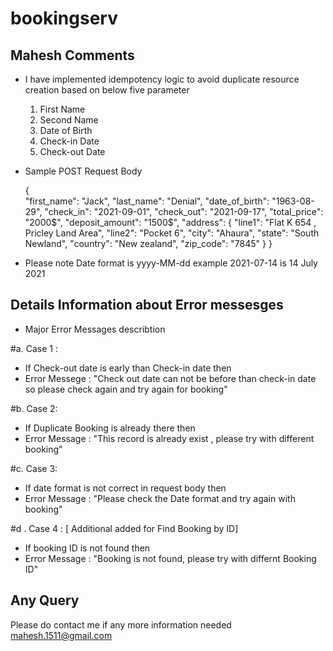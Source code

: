 # bookingserv


## Mahesh Comments
- I have implemented idempotency logic to avoid duplicate resource creation based on below five parameter
  1. First Name 
  2. Second Name 
  3. Date of Birth
  4. Check-in Date
  5. Check-out Date
  
- Sample POST Request Body 


  {       
        "first_name": "Jack",
        "last_name": "Denial",
        "date_of_birth": "1963-08-29",
        "check_in": "2021-09-01",
        "check_out": "2021-09-17",
        "total_price": "2000$",
        "deposit_amount": "1500$",
        "address": {
            "line1": "Flat K 654 , Pricley Land Area",
            "line2": "Pocket 6",
            "city": "Ahaura",
            "state": "South Newland",
            "country": "New zealand",
            "zip_code": "7845"
        }
    }
	
- Please note Date format is yyyy-MM-dd example 2021-07-14 is 14 July 2021

## Details Information about Error messesges 

- Major Error Messages describtion
  
#a. Case 1 :
   
   - If Check-out date is early than Check-in date then
   - Error Messege : "Check out date can not be before than check-in date so please check again and try again for booking"
   
#b. Case 2: 
   - If Duplicate Booking is already there then 
   - Error Message : "This record is already exist , please try with different booking"

#c. Case 3: 
   - If date format is not correct in request body then 
   - Error Message : "Please check the Date format and try again with booking" 

#d . Case 4 : [ Additional added for Find Booking by ID]   
   - If booking ID is not found then 
   - Error Message : "Booking is not found, please try with differnt Booking ID" 
   
## Any Query 
Please do contact me if any more information needed mahesh.1511@gmail.com


